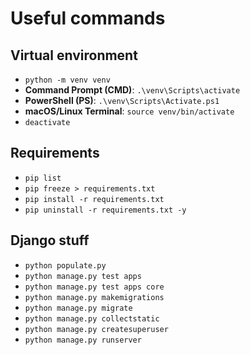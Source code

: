 # Useful commands

## Virtual environment

- `python -m venv venv`
- **Command Prompt (CMD)**: `.\venv\Scripts\activate`
- **PowerShell (PS)**: `.\venv\Scripts\Activate.ps1`
- **macOS/Linux Terminal**: `source venv/bin/activate`
- `deactivate`

## Requirements

- `pip list`
- `pip freeze > requirements.txt`
- `pip install -r requirements.txt`
- `pip uninstall -r requirements.txt -y`

## Django stuff

- `python populate.py`
- `python manage.py test apps`
- `python manage.py test apps core`
- `python manage.py makemigrations`
- `python manage.py migrate`
- `python manage.py collectstatic`
- `python manage.py createsuperuser`
- `python manage.py runserver`
